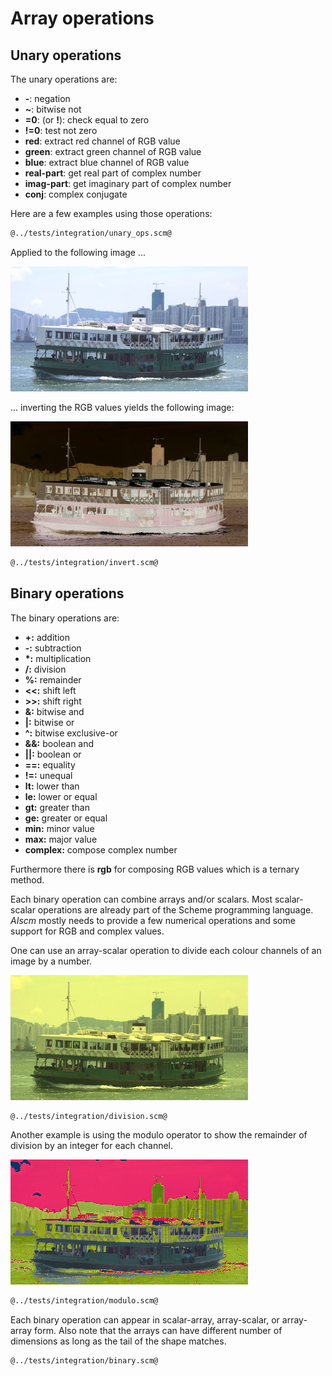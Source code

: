 # Array operations
## Unary operations

The unary operations are:

* **-**: negation
* **~**: bitwise not
* **=0**: (or **!**): check equal to zero
* **!=0**: test not zero
* **red**: extract red channel of RGB value
* **green**: extract green channel of RGB value
* **blue**: extract blue channel of RGB value
* **real-part**: get real part of complex number
* **imag-part**: get imaginary part of complex number
* **conj**: complex conjugate

Here are a few examples using those operations:

```Scheme
@../tests/integration/unary_ops.scm@
```

Applied to the following image ...

![star-ferry.jpg](star-ferry.jpg "Test input image")

... inverting the RGB values yields the following image:

![inverted.jpg](inverted.jpg "Inverted image")

```Scheme
@../tests/integration/invert.scm@
```

## Binary operations

The binary operations are:

* **+:** addition
* **-:** subtraction
* **\*:** multiplication
* **/:** division
* **%:** remainder
* **<<:** shift left
* **>>:** shift right
* **&:** bitwise and
* **|:** bitwise or
* **^:** bitwise exclusive-or
* **&&:** boolean and
* **||:** boolean or
* **==:** equality
* **!=:** unequal
* **lt:** lower than
* **le:** lower or equal
* **gt:** greater than
* **ge:** greater or equal
* **min:** minor value
* **max:** major value
* **complex:** compose complex number

Furthermore there is **rgb** for composing RGB values which is a ternary method.

Each binary operation can combine arrays and/or scalars.
Most scalar-scalar operations are already part of the Scheme programming language.
*AIscm* mostly needs to provide a few numerical operations and some support for RGB and complex values.

One can use an array-scalar operation to divide each colour channels of an image by a number.

![divided.jpg](divided.jpg "Divided image")

```Scheme
@../tests/integration/division.scm@
```

Another example is using the modulo operator to show the remainder of division by an integer for each channel.

![modulo.jpg](modulo.jpg "Remainder values")

```Scheme
@../tests/integration/modulo.scm@
```

Each binary operation can appear in scalar-array, array-scalar, or array-array form.
Also note that the arrays can have different number of dimensions as long as the tail of the shape matches.

```Scheme
@../tests/integration/binary.scm@
```
